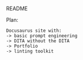 README

Plan:

    Docusaurus site with:
    -> basic prompt engineering
    -> DITA without the DITA
    -> Portfolio
    -> linting toolkit
